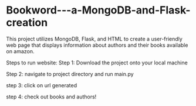 # Bookword---a-MongoDB-and-Flask-creation
This project utilizes MongoDB, Flask, and HTML to create a user-friendly web page that displays information about authors and their books available on amazon.

Steps to run website:
Step 1: Download the project onto your local machine

Step 2: navigate to project directory and run main.py 

step 3: click on url generated 

step 4: check out books and authors!
